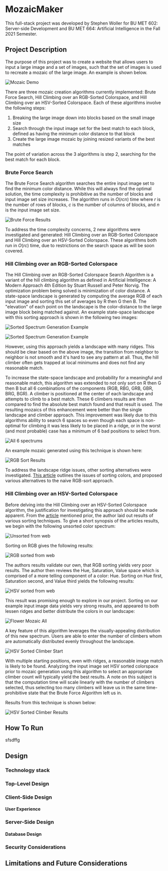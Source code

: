 # MozaicMaker

This full-stack project was developed by Stephen Woller for BU MET 602: Server-side Development and BU MET 664: Artificial Intelligence in the Fall 2021 Semester.

## Project Description

The purpose of this project was to create a website that allows users to input a large image and a set of images, such that the set of images is used
to recreate a mozaic of the large image. An example is shown below.

![Mozaic Demo](./assets/Mozaic_Descriptor.JPG)

There are three mozaic creation algorithms currently implemented: Brute Force Search, Hill Climbing over an RGB-Sorted Colorspace, and Hill Climbing over an HSV-Sorted Colorspace. Each of these algorithms involve the following steps:
 1. Breaking the large image down into blocks based on the small image size
 2. Search through the input image set for the best match to each block, defined as having the minimum color distance to that block
 3. Create the large image mozaic by joining resized variants of the best matches

The point of variation across the 3 algorithms is step 2, searching for the best match for each block.

### Brute Force Search

The Brute Force Search algorithm searches the entire input image set to find the minimum color distance. While this will always find the optimal solution, the time complexity is prohibitive as the number of blocks and input image set size increases. The algorithm runs in *O*(*r*_c_*n*) time where *r* is the number of rows of blocks, *c* is the number of columns of blocks, and *n* is the input image set size.

![Brute Force Results](./assets/Brute_Force_Results.JPG)

To address the time complexity concerns, 2 new algorithms were investigated and generated: Hill Climbing over an RGB-Sorted Colorspace and Hill Climbing over an HSV-Sorted Colorspace. These algorithms both run in *O*(*r*_c_) time, due to restrictions on the search space as will be soon covered.

### Hill Climbing over an RGB-Sorted Colorspace

The Hill Climbing over an RGB-Sorted Colorspace Search Algorithm is a variant of the hill climbing algorithm as defined in Artificial Intelligence: A Modern Approach 4th Edition by Stuart Russell and Peter Norvig. The optimization problem being solved is minimization of color distance. A state-space landscape is generated by computing the average RGB of each input image and sorting this set of averages by R then G then B. The "elevation" of each point on the landscape is the color-distance to the large image block being matched against. An example state-space landscape with this sorting approach is shown in the following two images:

![Sorted Spectrum Generation Example](./assets/RGB_Spectrum_Example.JPG)

![Sorted Spectrum Generation Example](./assets/RGB_Sorted_Compare.JPG)

However, using this approach yields a landscape with many ridges. This should be clear based on the above image, the transition from neighbor to neighbor is not smooth and it's hard to see any pattern at all. Thus, the hill climber often gets trapped at local minimums and does not find any reasonable match.

To increase the state-space landscape and probability for a meaningful and reasonable match, this algorithm was extended to not only sort on R then G then B but all 6 combinations of the components (RGB, RBG, GRB, GBR, BRG, BGR). A climber is positioned at the center of each landscape and attempts to climb to a best match. These 6 climbers results are then compared to find the absolute best match found and that result is used. The resulting mozaics of this enhancement were better than the single landscape and climber approach. This improvement was likely due to this algorithms ability to search 6 spaces so even though each space is non-optimal for climbing it was less likely to be placed in a ridge, or in the worst (and most probable) case has a minimum of 6 bad positions to select from.

![All 6 spectrums](./assets/rgb_sorted_from_flower.JPG)

An example mozaic generated using this technique is shown here:

![RGB Sort Results](./assets/RGB_Sort_Results.JPG)

To address the landscape ridge issues, other sorting alternatives were investigated. [This article](https://www.alanzucconi.com/2015/09/30/colour-sorting/) outlines the issues of sorting colors, and proposed various alternatives to the naive RGB-sort approach.

### Hill Climbing over an HSV-Sorted Colorspace

Before delving into the Hill Climbing over an HSV-Sorted Colorspace algorithm, the justification for investigating this approach should be made apparent. From the [article](https://www.alanzucconi.com/2015/09/30/colour-sorting/) mentioned prior, the author laid out results of various sorting techniques. To give a short synopsis of the articles results, we begin with the following unsorted color spectrum:

![Unsorted from web](./assets/unsorted_from_web.JPG)

Sorting on RGB gives the following results:

![RGB sorted from web](./assets/rgb_sorted_from_web.JPG)

The authors results validate our own, that RGB sorting yields very poor results. The author then reviews the Hue, Saturation, Value space which is comprised of a more telling component of a color: Hue. Sorting on Hue first, Saturation second, and Value third yields the following results:

![HSV sorted from web](./assets/hsv_sorted_from_web.JPG)

This result was promising enough to explore in our project. Sorting on our example input image data yields very strong results, and appeared to both lessen ridges and better distribute the colors in our landscape: 

![Flower Mozaic All](./assets/fromFlowerMozaic.JPG)

A key feature of this algorithm leverages the visually-appealing distribution of this new spectrum. Users are able to enter the number of climbers whom are automatically distributed evenly throughout the landscape.

![HSV Sorted Climber Start](./assets/HSV_Sorted_Climber_Start.JPG)

With multiple starting positions, even with ridges, a reasonable image match is likely to be found. Analyzing the input image set HSV sorted colorspace prior to mozaic generation using this algorithm to select an appropriate climber count will typically yield the best results. A note on this subject is that the computation time will scale linearly with the number of climbers selected, thus selecting too many climbers will leave us in the same time-prohibitive state that the Brute Force Algorithm left us in. 

Results from this technique is shown below:

![HSV Sorted Climber Results](./assets/HSV_Sort_Results.JPG)


## How To Run

sfsdffg

## Design

### Technology stack

### Top-Level Design

### Client-Side Design

#### User Experience

### Server-Side Design

#### Database Design

### Security Considerations

## Limitations and Future Considerations
